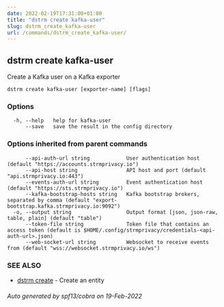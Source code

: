 ```yaml
---
date: 2022-02-19T17:31:00+01:00
title: "dstrm create kafka-user"
slug: dstrm_create_kafka-user
url: /commands/dstrm_create_kafka-user/
---
```

## dstrm create kafka-user

Create a Kafka user on a Kafka exporter

```
dstrm create kafka-user [exporter-name] [flags]
```

### Options

```
  -h, --help   help for kafka-user
      --save   save the result in the config directory
```

### Options inherited from parent commands

```
      --api-auth-url string            User authentication host (default "https://accounts.strmprivacy.io")
      --api-host string                API host and port (default "api.strmprivacy.io:443")
      --events-auth-url string         Event authentication host (default "https://sts.strmprivacy.io")
      --kafka-bootstrap-hosts string   Kafka bootstrap brokers, separated by comma (default "export-bootstrap.kafka.strmprivacy.io:9092")
  -o, --output string                  Output format [json, json-raw, table, plain] (default "table")
      --token-file string              Token file that contains an access token (default is $HOME/.config/strmprivacy/credentials-<api-auth-url>.json)
      --web-socket-url string          Websocket to receive events from (default "wss://websocket.strmprivacy.io/ws")
```

### SEE ALSO

* [dstrm create](dstrm_create.md)	 - Create an entity

###### Auto generated by spf13/cobra on 19-Feb-2022
